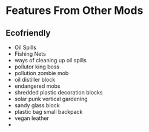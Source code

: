 # Features From Other Mods

## Ecofriendly
- Oil Spills
- Fishing Nets
- ways of cleaning up oil spills
- pollutor king boss
- pollution zombie mob
- oil distiller block
- endangered mobs
- shredded plastic decoration blocks
- solar punk vertical gardening
- sandy glass block
- plastic bag small backpack
- vegan leather
- 
